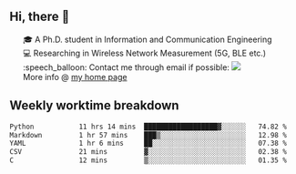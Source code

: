 <h2 > Hi, there 👋 </h3>

<div >
 <ul>
 🎓 A Ph.D. student in Information and Communication Engineering <br>
 💻 Researching in Wireless Network Measurement (5G, BLE etc.)<br>
 :speech_balloon: Contact me through email if possible: <a href="mailto:ethanjia@sjtu.edu.cn"><img src="https://img.shields.io/badge/-ethanjia@sjtu.edu.cn-c14438?style=plastic&logo=Gmail&logoColor=white&link=mailto:mailto:ethanjia@sjtu.edu.cn"></a> <br>
  More info @ <a href="https://haifengjia.github.io">my home page</a>
 </ul>
</div>

<h2 >
Weekly worktime breakdown
</h1>


<!--START_SECTION:waka-->

```txt
Python           11 hrs 14 mins  ██████████████████▓░░░░░░   74.82 %
Markdown         1 hr 57 mins    ███▒░░░░░░░░░░░░░░░░░░░░░   12.98 %
YAML             1 hr 6 mins     ██░░░░░░░░░░░░░░░░░░░░░░░   07.38 %
CSV              21 mins         ▓░░░░░░░░░░░░░░░░░░░░░░░░   02.38 %
C                12 mins         ▒░░░░░░░░░░░░░░░░░░░░░░░░   01.35 %
```

<!--END_SECTION:waka-->


